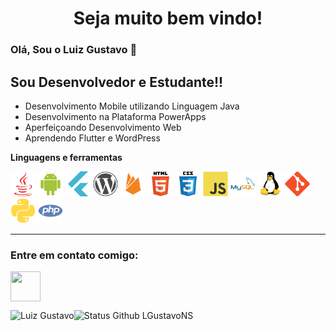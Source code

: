 <h1 align="center"> Seja muito bem vindo! </h1>

### Olá, Sou o Luiz Gustavo 👋

## Sou Desenvolvedor e Estudante!!

- Desenvolvimento Mobile utilizando Linguagem Java
- Desenvolvimento na Plataforma PowerApps
- Aperfeiçoando Desenvolvimento Web
- Aprendendo Flutter e WordPress

<p>
  
  **Linguagens e ferramentas**

<p align="left">
<img src="https://raw.githubusercontent.com/devicons/devicon/master/icons/java/java-plain.svg" alt="java" width="40" height="40" />
<img src="https://raw.githubusercontent.com/devicons/devicon/master/icons/android/android-plain.svg" alt="androidstudio" width="40" height="40" />
<img src="https://raw.githubusercontent.com/devicons/devicon/master/icons/flutter/flutter-plain.svg" alt="flutter" width="40" height="40" />
<img src="https://raw.githubusercontent.com/devicons/devicon/master/icons/wordpress/wordpress-plain.svg" alt="wordpress" width="40" height="40" />
<img src="https://raw.githubusercontent.com/devicons/devicon/master/icons/firebase/firebase-plain.svg" alt="firebase" width="40" height="40" />
  
<img src="https://raw.githubusercontent.com/devicons/devicon/master/icons/html5/html5-original-wordmark.svg" alt="html5" width="40" height="40"/> 
<img src="https://raw.githubusercontent.com/devicons/devicon/master/icons/css3/css3-original-wordmark.svg" alt="css3" width="40" height="40"/> 
<img src="https://raw.githubusercontent.com/devicons/devicon/master/icons/javascript/javascript-original.svg" alt="javascript" width="40" height="40"/> 
<img src="https://raw.githubusercontent.com/devicons/devicon/master/icons/mysql/mysql-original-wordmark.svg" alt="mysql" width="40" height="40"/> 
<img src="https://raw.githubusercontent.com/devicons/devicon/master/icons/linux/linux-original.svg" alt="linux" width="40" height="40" />
<img src="https://raw.githubusercontent.com/devicons/devicon/master/icons/git/git-original.svg" alt="git" width="40" height="40"/>
<img src="https://raw.githubusercontent.com/devicons/devicon/master/icons/python/python-plain.svg" alt="Python" width="40" height="40" />
<img src="https://raw.githubusercontent.com/devicons/devicon/master/icons/php/php-plain.svg" alt="PHP" width="40" height="40" />
  
--- 
### Entre em contato comigo:

<a href="https://www.linkedin.com/in/luiz-gustavo-120503138/" target="_blank">
<img align="center" src="https://i.ibb.co/Kx2GSrT/linkedin.png" width="48px" height="48px">
</a>
<p>
  
<p>
<img align="left" src="https://github-readme-stats.vercel.app/api/top-langs/?username=LGustavoNS&layout=compact&theme=graywhite&title_color=268bd2" alt="Luiz Gustavo" />
</p>

<p>
<img align="left" alt="Status Github LGustavoNS" src="https://github-readme-stats.vercel.app/api?username=LGustavoNS&show_icons=true&hide_border=true" />
</p>
